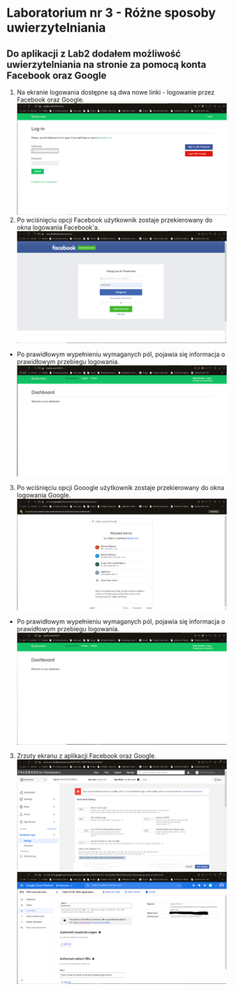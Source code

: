 # Laboratorium nr 3 - Różne sposoby uwierzytelniania
## Do aplikacji z Lab2 dodałem możliwość uwierzytelniania na stronie za pomocą konta Facebook oraz Google
1. Na ekranie logowania dostępne są dwa nowe linki - logowanie przez Facebook oraz Google.
![1](zrzuty/log-in-1.PNG)
2. Po wciśnięciu opcji Facebook użytkownik zostaje przekierowany do okna logowania Facebook'a.
![2](zrzuty/facebook-1.PNG)
* Po prawidłowym wypełnieniu wymaganych pól, pojawia się informacja o prawidłowym przebiegu logowania.
![3](zrzuty/facebook-2.PNG)
3. Po wciśnięciu opcji Gooogle użytkownik zostaje przekierowany do okna logowania Google.
![4](zrzuty/google-1.PNG)
* Po prawidłowym wypełnieniu wymaganych pól, pojawia się informacja o prawidłowym przebiegu logowania.
![5](zrzuty/google-2.PNG)
3. Zrzuty ekranu z aplikacji Facebook oraz Google.
![6](zrzuty/facebook-3.PNG)
![7](zrzuty/google-3.PNG)
